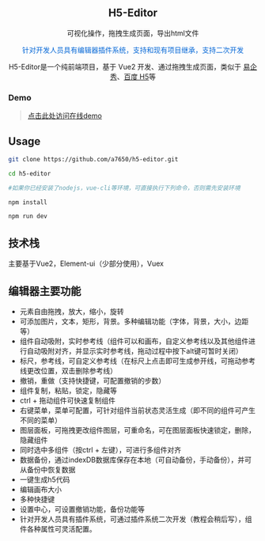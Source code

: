 <h2 align="center">H5-Editor </h2>
<p align="center">可视化操作，拖拽生成页面，导出html文件</p>
<p align="center" style="color:#0366d6;">针对开发人员具有编辑器插件系统，支持和现有项目继承，支持二次开发</p>
<p align="center">H5-Editor是一个纯前端项目，基于 Vue2 开发、通过拖拽生成页面，类似于 <a href="http://www.eqxiu.com">易企秀</a>、<a href="https://h5.baidu.com">百度 H5</a>等</p>


### Demo

> [点击此处访问在线demo](http://49.235.89.23/poster)

                                                      
## Usage

```bash
git clone https://github.com/a7650/h5-editor.git

cd h5-editor

#如果你已经安装了nodejs，vue-cli等环境，可直接执行下列命令，否则需先安装环境

npm install

npm run dev
```

## 技术栈

主要基于Vue2，Element-ui（少部分使用），Vuex

## 编辑器主要功能

   - 元素自由拖拽，放大，缩小，旋转
   - 可添加图片，文本，矩形，背景。多种编辑功能（字体，背景，大小，边距等）
   - 组件自动吸附，实时参考线（组件可以和画布，自定义参考线以及其他组件进行自动吸附对齐，并显示实时参考线，拖动过程中按下alt键可暂时关闭）
   - 标尺，参考线，可自定义参考线（在标尺上点击即可生成参开线，可拖动参考线更改位置，双击删除参考线）
   - 撤销，重做（支持快捷键，可配置撤销的步数）
   - 组件复制，粘贴，锁定，隐藏等
   - ctrl + 拖动组件可快速复制组件
   - 右键菜单，菜单可配置，可针对组件当前状态灵活生成（即不同的组件可产生不同的菜单）
   - 图层面板，可拖拽更改组件图层，可重命名，可在图层面板快速锁定，删除，隐藏组件
   - 同时选中多组件（按ctrl + 左键），可进行多组件对齐
   - 数据备份，通过indexDB数据库保存在本地（可自动备份，手动备份），并可从备份中恢复数据
   - 一键生成h5代码
   - 编辑画布大小
   - 多种快捷键
   - 设置中心，可设置撤销功能，备份功能等
   - 针对开发人员具有插件系统，可通过插件系统二次开发（教程会稍后写），组件各种属性可灵活配置。


